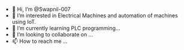 - 👋 Hi, I’m @Swapnil-007
- 👀 I’m interested in Electrical Machines and automation of machines using IoT.
- 🌱 I’m currently learning PLC programming...
- 💞️ I’m looking to collaborate on ...
- 📫 How to reach me ...

<!---
Swapnil-007/Swapnil-007 is a ✨ special ✨ repository because its `README.md` (this file) appears on your GitHub profile.
You can click the Preview link to take a look at your changes.
--->
